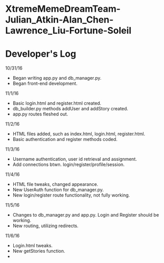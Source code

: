 # XtremeMemeDreamTeam-Julian_Atkin-Alan_Chen-Lawrence_Liu-Fortune-Soleil
# Developer's Log

10/31/16
- Began writing app.py and db_manager.py.
- Began front-end development.

11/1/16
- Basic login.html and register.html created.
- db_builder.py methods addUser and addStory created.
- app.py routes fleshed out.

11/2/16
- HTML files added, such as index.html, login.html, register.html.
- Basic authentication and register methods coded.

11/3/16
- Username authentication, user id retrieval and assignment.
- Add connections btwn. login/register/profile/session.

11/4/16
- HTML file tweaks, changed appearance.
- New UserAuth function for db_manager.py.
- New login/register route functionality, not fully working.

11/5/16
- Changes to db_manager.py and app.py. Login and Register should be working.
- New routing, utilizing redirects.

11/6/16
- Login.html tweaks.
- New getStories function.
- 

